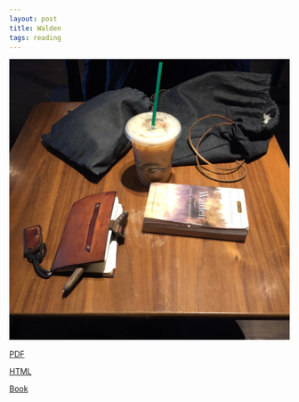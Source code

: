 ```yaml
---
layout: post
title: Walden
tags: reading
---
```


![walden](/assets/walden.JPG)

[PDF](http://www.eldritchpress.org/walden5.pdf)

[HTML](http://thoreau.eserver.org/walden00.html#toc)

[Book](http://www.amazon.com/Walden-Civil-Disobedience-Henry-Thoreau/dp/0451532163/ref=sr_1_1?ie=UTF8&qid=1454434386&sr=8-1&keywords=walden)

